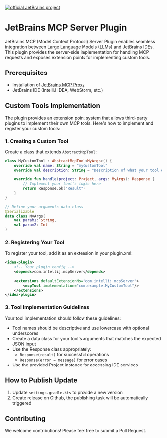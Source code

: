 [![official JetBrains project](http://jb.gg/badges/incubator-flat-square.svg)](https://github.com/JetBrains#jetbrains-on-github)
# JetBrains MCP Server Plugin

JetBrains MCP (Model Context Protocol) Server Plugin enables seamless integration between Large Language Models (LLMs) and JetBrains IDEs. This plugin provides the server-side implementation for handling MCP requests and exposes extension points for implementing custom tools.

## Prerequisites

- Installation of [JetBrains MCP Proxy](https://github.com/JetBrains/mcpProxy)
- JetBrains IDE (IntelliJ IDEA, WebStorm, etc.)

## Custom Tools Implementation

The plugin provides an extension point system that allows third-party plugins to implement their own MCP tools. Here's how to implement and register your custom tools:

### 1. Creating a Custom Tool

Create a class that extends `AbstractMcpTool`:

```kotlin
class MyCustomTool : AbstractMcpTool<MyArgs>() {
    override val name: String = "myCustomTool"
    override val description: String = "Description of what your tool does"

    override fun handle(project: Project, args: MyArgs): Response {
        // Implement your tool's logic here
        return Response.ok("Result")
    }
}

// Define your arguments data class
@Serializable
data class MyArgs(
    val param1: String,
    val param2: Int
)
```

### 2. Registering Your Tool

To register your tool, add it as an extension in your plugin.xml:

```xml
<idea-plugin>
    <!-- Your plugin config -->
    <depends>com.intellij.mcpServer</depends>
    
    <extensions defaultExtensionNs="com.intellij.mcpServer">
        <mcpTool implementation="com.example.MyCustomTool"/>
    </extensions>
</idea-plugin>
```

### 3. Tool Implementation Guidelines

Your tool implementation should follow these guidelines:

- Tool names should be descriptive and use lowercase with optional underscores
- Create a data class for your tool's arguments that matches the expected JSON input
- Use the Response class appropriately:
  - `Response(result)` for successful operations
  - `Response(error = message)` for error cases
- Use the provided Project instance for accessing IDE services

## How to Publish Update
1. Update `settings.gradle.kts` to provide a new version 
2. Create release on Github, the publishing task will be automatically triggered

## Contributing

We welcome contributions! Please feel free to submit a Pull Request.
